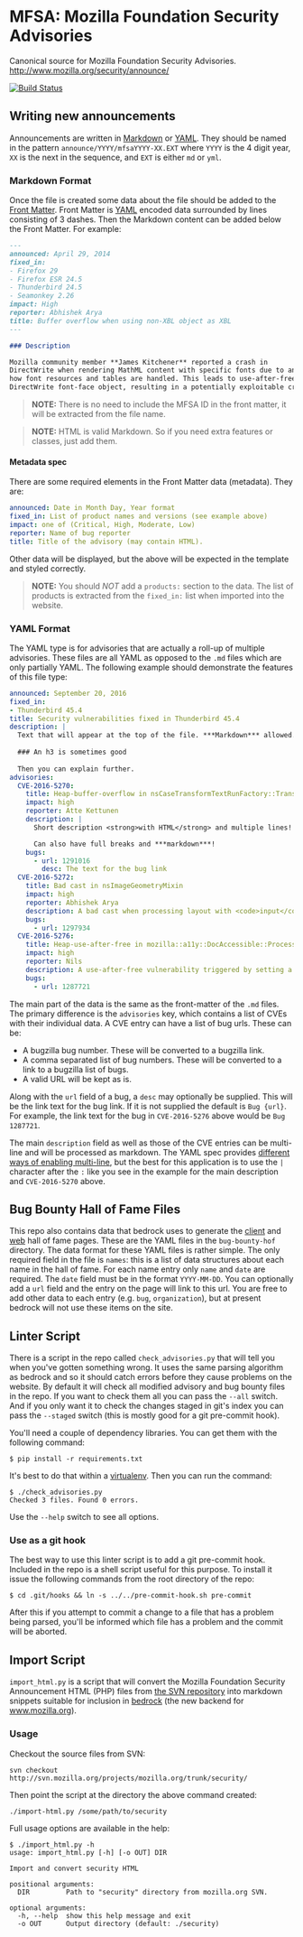# MFSA: Mozilla Foundation Security Advisories

Canonical source for Mozilla Foundation Security Advisories. http://www.mozilla.org/security/announce/

[![Build Status](https://travis-ci.org/mozilla/foundation-security-advisories.svg?branch=master)](https://travis-ci.org/mozilla/foundation-security-advisories)

## Writing new announcements

Announcements are written in [Markdown](http://daringfireball.net/projects/markdown/basics) or [YAML](http://yaml.org/spec/1.1/). They should
be named in the pattern `announce/YYYY/mfsaYYYY-XX.EXT` where `YYYY` is the 4 digit year, `XX` is
the next in the sequence, and `EXT` is either `md` or `yml`. 

### Markdown Format

Once the file is created some data about the file should be added to the
[Front Matter](http://jekyllrb.com/docs/frontmatter/). Front Matter is [YAML](http://yaml.org/spec/1.1/)
encoded data surrounded by lines consisting of 3 dashes. Then the Markdown content can be added below the 
Front Matter. For example:

```markdown
---
announced: April 29, 2014
fixed_in:
- Firefox 29
- Firefox ESR 24.5
- Thunderbird 24.5
- Seamonkey 2.26
impact: High
reporter: Abhishek Arya
title: Buffer overflow when using non-XBL object as XBL
---

### Description

Mozilla community member **James Kitchener** reported a crash in
DirectWrite when rendering MathML content with specific fonts due to an error in
how font resources and tables are handled. This leads to use-after-free of a
DirectWrite font-face object, resulting in a potentially exploitable crash.
```

> **NOTE:** There is no need to include the MFSA ID in the front matter, it will be extracted from the file name.

> **NOTE:** HTML is valid Markdown. So if you need extra features or classes, just add them.

#### Metadata spec

There are some required elements in the Front Matter data (metadata). They are:

```yaml
announced: Date in Month Day, Year format
fixed_in: List of product names and versions (see example above)
impact: one of (Critical, High, Moderate, Low)
reporter: Name of bug reporter
title: Title of the advisory (may contain HTML).
```

Other data will be displayed, but the above will be expected in the template and styled correctly.

> **NOTE:** You should *NOT* add a `products:` section to the data. The list of products is extracted
> from the `fixed_in:` list when imported into the website.

### YAML Format

The YAML type is for advisories that are actually a roll-up of multiple advisories. These files are all YAML
as opposed to the `.md` files which are only partially YAML. The following example should demonstrate the
features of this file type:

```yaml
announced: September 20, 2016
fixed_in:
- Thunderbird 45.4
title: Security vulnerabilities fixed in Thunderbird 45.4
description: |
  Text that will appear at the top of the file. ***Markdown*** allowed.
  
  ### An h3 is sometimes good
  
  Then you can explain further.
advisories:
  CVE-2016-5270:
    title: Heap-buffer-overflow in nsCaseTransformTextRunFactory::TransformString
    impact: high
    reporter: Atte Kettunen
    description: |
      Short description <strong>with HTML</strong> and multiple lines!

      Can also have full breaks and ***markdown***!
    bugs:
      - url: 1291016
        desc: The text for the bug link
  CVE-2016-5272:
    title: Bad cast in nsImageGeometryMixin
    impact: high
    reporter: Abhishek Arya
    description: A bad cast when processing layout with <code>input</code> elements can result in a potentially exploitable crash.
    bugs:
      - url: 1297934
  CVE-2016-5276:
    title: Heap-use-after-free in mozilla::a11y::DocAccessible::ProcessInvalidationList
    impact: high
    reporter: Nils
    description: A use-after-free vulnerability triggered by setting a <code>aria-owns</code> attribute
    bugs:
      - url: 1287721
```

The main part of the data is the same as the front-matter of the `.md` files. The primary difference is the `advisories`
key, which contains a list of CVEs with their individual data. A CVE entry can have a list of bug urls. These can be:

* A bugzilla bug number. These will be converted to a bugzilla link.
* A comma separated list of bug numbers. These will be converted to a link to a bugzilla list of bugs.
* A valid URL will be kept as is.

Along with the `url` field of a bug, a `desc` may optionally be supplied. This will be the link text
for the bug link. If it is not supplied the default is `Bug {url}`. For example, the link text for
the bug in `CVE-2016-5276` above would be `Bug 1287721`.

The main `description` field as well as those of the CVE entries can be multi-line and will be processed
as markdown. The YAML spec provides [different ways of enabling multi-line](http://yaml.org/spec/1.1/#id926836), 
but the best for this application is to use the `|` character after the `:` 
like you see in the example for the main description and `CVE-2016-5270` above.

## Bug Bounty Hall of Fame Files

This repo also contains data that bedrock uses to generate the
[client](https://www.mozilla.org/en-US/security/bug-bounty/hall-of-fame/) and 
[web](https://www.mozilla.org/en-US/security/bug-bounty/web-hall-of-fame/) hall of fame pages.
These are the YAML files in the `bug-bounty-hof` directory. The data format for these YAML files is rather simple. 
The only required field in the file is `names`: this is a list of data structures about each name in the hall of fame. 
For each name entry only `name` and `date` are required. The `date` field must be in the format `YYYY-MM-DD`.
You can optionally add a `url` field and the entry on the page will link to this url. You are free to add other 
data to each entry (e.g. `bug`, `organization`), but at present bedrock will not use these items on the site.

## Linter Script

There is a script in the repo called `check_advisories.py` that will tell you when you've gotten something wrong. It uses
the same parsing algorithm as bedrock and so it should catch errors before they cause problems
on the website. By default it will check all modified advisory and bug bounty files in the repo. If you want
to check them all you can pass the `--all` switch. And if you only want it to check the changes
staged in git's index you can pass the `--staged` switch (this is mostly good for a git pre-commit hook).

You'll need a couple of dependency libraries. You can get them with the following command:

```shell
$ pip install -r requirements.txt
```

It's best to do that within a [virtualenv](http://virtualenv.readthedocs.org/en/latest/).
Then you can run the command:

```shell
$ ./check_advisories.py
Checked 3 files. Found 0 errors.
```

Use the `--help` switch to see all options.

### Use as a git hook

The best way to use this linter script is to add a git pre-commit hook. Included in the repo is a
shell script useful for this purpose. To install it issue the following commands from the root
directory of the repo:

```shell
$ cd .git/hooks && ln -s ../../pre-commit-hook.sh pre-commit
```

After this if you attempt to commit a change to a file that has a problem being parsed, you'll be
informed which file has a problem and the commit will be aborted.

## Import Script

`import_html.py` is a script that will convert the Mozilla Foundation Security Announcement HTML (PHP) files from [the SVN repository](http://svn.mozilla.org/projects/mozilla.org/trunk/security/) into markdown snippets suitable for inclusion in [bedrock](https://github.com/mozilla/bedrock/) (the new backend for www.mozilla.org).

### Usage

Checkout the source files from SVN:

    svn checkout http://svn.mozilla.org/projects/mozilla.org/trunk/security/

Then point the script at the directory the above command created:

    ./import-html.py /some/path/to/security

Full usage options are available in the help:

```
$ ./import_html.py -h
usage: import_html.py [-h] [-o OUT] DIR

Import and convert security HTML

positional arguments:
  DIR         Path to "security" directory from mozilla.org SVN.

optional arguments:
  -h, --help  show this help message and exit
  -o OUT      Output directory (default: ./security)
```

